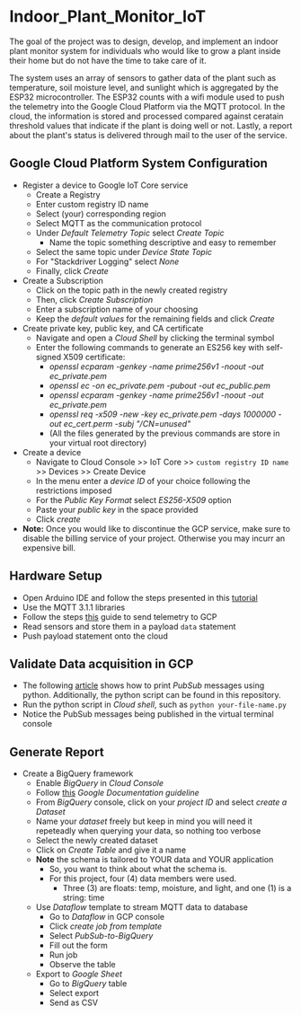 # Indoor_Plant_Monitor_IoT

The goal of the project was to design, develop, and implement an indoor plant monitor system for individuals who would like to grow a plant inside their home but do not have the time to take care of it. 

The system uses an array of sensors to gather data of the plant such as temperature, soil moisture level, and sunlight which is aggregated by the ESP32 microcontroller. The ESP32 counts with a wifi module used to push the telemetry into the Google Cloud Platform via the MQTT protocol. In the cloud, the information is stored and processed compared against ceratain threshold values that indicate if the plant is doing well or not. Lastly, a report about the plant's status is delivered through mail to the user of the service.

## Google Cloud Platform System Configuration
* Register a device to Google IoT Core service
    * Create a Registry
    * Enter custom registry ID name
    * Select (your) corresponding region
    * Select MQTT as the communication protocol
    * Under _Default Telemetry Topic_ select _Create Topic_
        * Name the topic something descriptive and easy to remember
    * Select the same topic under _Device State Topic_
    * For "Stackdriver Logging" select _None_
    * Finally, click _Create_
* Create a Subscription
    * Click on the topic path in the newly created registry
    * Then, click _Create Subscription_
    * Enter a subscription name of your choosing
    * Keep the _default values_ for the remaining fields and click _Create_
* Create private key, public key, and CA certificate
    * Navigate and open a _Cloud Shell_ by clicking the terminal symbol
    * Enter the following commands to generate an ES256 key with self-signed X509 certificate:
        * _openssl ecparam -genkey -name prime256v1 -noout -out ec_private.pem_
        * _openssl ec -on ec_private.pem -pubout -out ec_public.pem_
        * _openssl ecparam -genkey -name prime256v1 -noout -out ec_private.pem_
        * _openssl req -x509 -new -key ec_private.pem -days 1000000 -out ec_cert.perm -subj "/CN=unused"_
        * (All the files generated by the previous commands are store in your virtual root directory)
* Create a device
    * Navigate to Cloud Console >> IoT Core >> `custom registry ID name` >> Devices >> Create Device
    * In the menu enter a _device ID_ of your choice following the restrictions imposed
    * For the _Public Key Format_ select _ES256-X509_ option
    * Paste your _public key_ in the space provided
    * Click _create_
* **Note:** Once you would like to discontinue the GCP service, make sure to disable the billing service of your project. Otherwise you may incurr an expensive bill.


## Hardware Setup
* Open Arduino IDE and follow the steps presented in this [tutorial](https://randomnerdtutorials.com/installing-the-esp32-board-in-arduino-ide-windows-instructions/)
* Use the MQTT 3.1.1 libraries
* Follow the steps [this](https://medium.com/@ludovic.emo/how-to-send-esp32-telemetry-to-google-cloud-iot-core-caf1a952020d) guide to send telemetry to GCP
* Read sensors and store them in a payload `data` statement
* Push payload statement onto the cloud

## Validate Data acquisition in GCP
*   The following [article](http://www.opensources.org/receiving-and-storing-sensor-data-with-google-cloud-dataflow-and-cloud-storage/) shows how to print _PubSub_ messages using python. Additionally, the python script can be found in this repository.
* Run the python script in _Cloud shell_, such as `python your-file-name.py`
* Notice the PubSub messages being published in the virtual terminal console

## Generate Report
* Create a BigQuery framework
    * Enable _BigQuery_ in _Cloud Console_
    * Follow [this](https://cloud.google.com/bigquery/docs/) _Google Documentation guideline_
    * From _BigQuery_ console, click on your _project ID_ and select _create a Dataset_
    * Name your _dataset_ freely but keep in mind you will need it repeteadly when querying your data, so nothing too verbose
    * Select the newly created dataset
    * Click on _Create Table_ and give it a name
    * **Note** the schema is tailored to YOUR data and YOUR application
        * So, you want to think about what the schema is.
        * For this project, four (4) data members were used.
            * Three (3) are floats: temp, moisture, and light, and one (1) is a string: time
    * Use _Dataflow_ template to stream MQTT data to database
        * Go to _Dataflow_ in GCP console
        * Click _create job from template_
        * Select _PubSub-to-BigQuery_
        * Fill out the form
        * Run job
        * Observe the table
    * Export to _Google Sheet_
        * Go to _BigQuery_ table
        * Select export
        * Send as CSV


